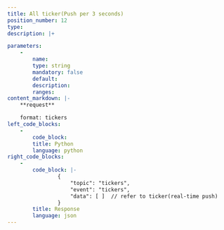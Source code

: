 ```yaml
---
title: All ticker(Push per 3 seconds)
position_number: 12
type:
description: |+

parameters:
    -
        name:
        type: string
        mandatory: false
        default:
        description:
        ranges:
content_markdown: |-
    **request**

    format: tickers
left_code_blocks:
    -
        code_block:
        title: Python
        language: python
right_code_blocks:
    -
        code_block: |-
                {
                    "topic": "tickers", 
                    "event": "tickers", 
                    "data": [ ]  // refer to ticker(real-time push)
                }
        title: Response
        language: json
---
```

